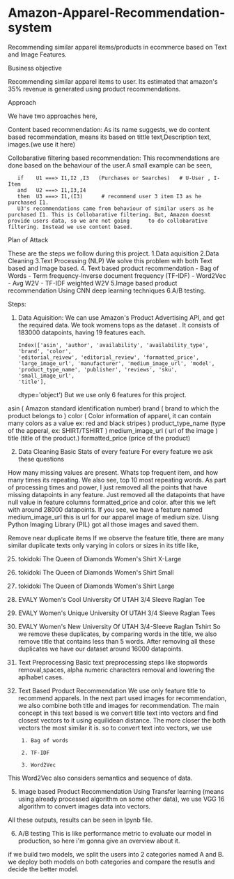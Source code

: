 # Amazon-Apparel-Recommendation-system

Recommending similar apparel items/products in ecommerce based on Text and Image Features.

Business objective

Recommending similar apparel items to user. Its estimated that amazon's 35% revenue is generated using product recommendations.

Approach

We have two approaches here,

Content based recommendation: As its name suggests, we do content based recommendation, means its based on tittle text,Description text, images.(we use it here)

Collobarative filtering based recommendation: This recommendations are done based on the behaviour of the user.A small example can be seen,

       if    U1 ===> I1,I2 ,I3   (Purchases or Searches)   # U-User , I-Item
       and   U2 ===> I1,I3,I4
       then  U3 ===> I1,(I3)      # recommend user 3 item I3 as he purchased I1.
       U3's recommendations came from behaviour of similar users as he purchased I1. This is Collobarative filtering. But, Amazon doesnt provide users data, so we are not going      to do collobarative filtering. Instead we use content based.

Plan of Attack

These are the steps we follow during this project.
1.Data aquisition
2.Data Cleaning
3.Text Processing (NLP)
We solve this problem with both Text based and Image based. 
4. Text based product recommendation - Bag of Words - Term frequency-Inverse document frequency (TF-IDF) - Word2Vec - Avg W2V - TF-IDF weighted W2V
5.Image based product recommendation
Using CNN deep learning techniques
6.A/B testing.

Steps:

1. Data Aquisition:
We can use Amazon's Product Advertising API, and get the required data. We took womens tops as the dataset . It consists of 183000 datapoints, having 19 features each.

       Index(['asin', 'author', 'availability', 'availability_type', 'brand', 'color',
       'editorial_reivew', 'editorial_review', 'formatted_price',
       'large_image_url', 'manufacturer', 'medium_image_url', 'model',
       'product_type_name', 'publisher', 'reviews', 'sku', 'small_image_url',
       'title'],
      dtype='object')
But we use only 6 features for this project.

asin ( Amazon standard identification number)
brand ( brand to which the product belongs to )
color ( Color information of apparel, it can contain many colors as a value ex: red and black stripes )
product_type_name (type of the apperal, ex: SHIRT/TSHIRT )
medium_image_url ( url of the image )
title (title of the product.)
formatted_price (price of the product)


2. Data Cleaning
Basic Stats of every feature
For every feature we ask these questions

How many missing values are present.
Whats top frequent item, and how many times its repeating.
We also see, top 10 most repeating words.
As part of processing times and power, I just removed all the points that have missing datapoints in any feature. Just removed all the datapoints that have null value in feature columns formatted_price and color. after this we left with around 28000 datapoints. If you see, we have a feature named medium_image_url this is url for our apparel image of medium size. Uisng Python Imaging Library (PIL) got all those images and saved them.

Remove near duplicate items
If we observe the feature title, there are many similar duplicate texts only varying in colors or sizes in its title like,

25. tokidoki The Queen of Diamonds Women's Shirt X-Large
26. tokidoki The Queen of Diamonds Women's Shirt Small
27. tokidoki The Queen of Diamonds Women's Shirt Large

75004.  EVALY Women's Cool University Of UTAH 3/4 Sleeve Raglan Tee
109225. EVALY Women's Unique University Of UTAH 3/4 Sleeve Raglan Tees
120832. EVALY Women's New University Of UTAH 3/4-Sleeve Raglan Tshirt
So we remove these duplicates, by comparing words in the title, we also remove title that contains less than 5 words. After removing all these duplicates we have our dataset around 16000 datapoints.

3. Text Preprocessing
Basic text preprocessing steps like stopwords removal,spaces, alpha numeric characters removal and lowering the aplhabet cases.

4. Text Based Product Recommendation
We use only feature title to recommend apparels. In the next part used images for recommendation, we also combine both title and images for recommendation. The main concept in this text based is we convert title text into vectors and find closest vectors to it using equilidean distance. The more closer the both vectors the most similar it is. so to convert text into vectors, we use

        1. Bag of words

        2. TF-IDF

        3. Word2Vec

This Word2Vec also considers semantics and sequence of data.


5. Image based Product Recommendation
Using Transfer learning (means using already processed algorithm on some other data), we use VGG 16 algorithm to convert images data into vectors.

All these outputs, results can be seen in Ipynb file.

6. A/B testing
This is like performance metric to evaluate our model in production, so here i'm gonna give an overview about it.

if we build two models, we split the users into 2 categories named A and B. we deploy both models on both categories and compare the resutls and decide the better model.


